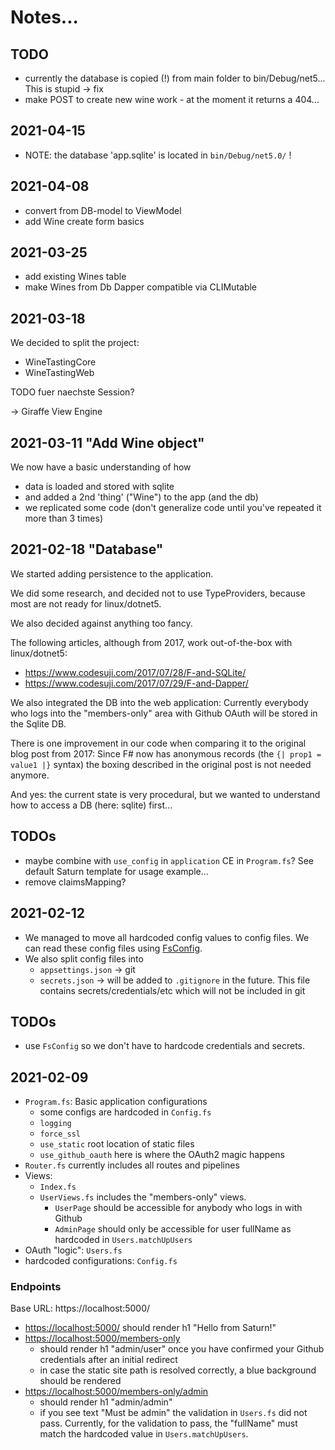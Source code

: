 # Notes...

## TODO

- currently the database is copied (!) from main folder to bin/Debug/net5... This is stupid -> fix
- make POST to create new wine work - at the moment it returns a 404...

## 2021-04-15

- NOTE: the database 'app.sqlite' is located in `bin/Debug/net5.0/` !

## 2021-04-08
- convert from DB-model to ViewModel
- add Wine create form basics

## 2021-03-25

- add existing Wines table
- make Wines from Db Dapper compatible via CLIMutable

## 2021-03-18

We decided to split the project:

- WineTastingCore
- WineTastingWeb

TODO fuer naechste Session?

-> Giraffe View Engine

## 2021-03-11 "Add Wine object"

We now have a basic understanding of how

- data is loaded and stored with sqlite
- and added a 2nd 'thing' ("Wine") to the app (and the db)
- we replicated some code (don't generalize code until you've repeated it more than 3 times)

## 2021-02-18 "Database"

We started adding persistence to the application.

We did some research, and decided not to use TypeProviders, because most are not ready for linux/dotnet5.

We also decided against anything too fancy.

The following articles, although from 2017, work out-of-the-box with linux/dotnet5:

- https://www.codesuji.com/2017/07/28/F-and-SQLite/
- https://www.codesuji.com/2017/07/29/F-and-Dapper/

We also integrated the DB into the web application: 
Currently everybody who logs into the "members-only" area with Github OAuth will be stored in the Sqlite DB.

There is one improvement in our code when comparing it to the original blog post from 2017:
Since F# now has anonymous records (the `{| prop1 = value1 |}` syntax) the boxing described in the original post is not needed anymore.

And yes: the current state is very procedural, but we wanted to understand how to access a DB (here: sqlite) first...

## TODOs

- maybe combine with `use_config` in `application` CE in `Program.fs`? See default Saturn template for usage example...
- remove claimsMapping?

## 2021-02-12

- We managed to move all hardcoded config values to config files. We can read these config files using [FsConfig](https://github.com/demystifyfp/FsConfig).
- We also split config files into 
  - `appsettings.json` -> git
  - `secrets.json` -> will be added to `.gitignore` in the future. This file contains secrets/credentials/etc which will not be included in git

## TODOs

- use `FsConfig` so we don't have to hardcode credentials and secrets.

## 2021-02-09

- `Program.fs`: Basic application configurations
    - some configs are hardcoded in `Config.fs`
    - `logging`
    - `force_ssl`
    - `use_static` root location of static files
    - `use_github_oauth` here is where the OAuth2 magic happens
- `Router.fs` currently includes all routes and pipelines
- Views:
    - `Index.fs`
    - `UserViews.fs` includes the "members-only" views.
      - `UserPage` should be accessible for anybody who logs in with Github
      - `AdminPage` should only be accessible for user fullName as hardcoded in `Users.matchUpUsers`  
- OAuth "logic": `Users.fs`
- hardcoded configurations: `Config.fs`

### Endpoints

Base URL: https://localhost:5000/

- [https://localhost:5000/](https://localhost:5000/) should render h1 "Hello from Saturn!"
- [https://localhost:5000/members-only](https://localhost:5000/members-only)
    - should render h1 "admin/user" once you have confirmed your Github credentials after an initial redirect
    - in case the static site path is resolved correctly, a blue background should be rendered
- [https://localhost:5000/members-only/admin](https://localhost:5000/members-only/admin)
    - should render h1 "admin/admin"
    - if you see text "Must be admin" the validation in `Users.fs` did not pass.
      Currently, for the validation to pass, the "fullName" must match the hardcoded value in `Users.matchUpUsers`.

